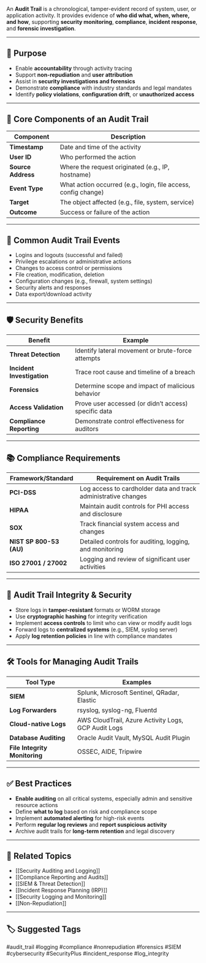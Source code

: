 An **Audit Trail** is a chronological, tamper-evident record of system, user, or application activity. It provides evidence of **who did what, when, where, and how**, supporting **security monitoring**, **compliance**, **incident response**, and **forensic investigation**.

---

## 🎯 Purpose

- Enable **accountability** through activity tracing
- Support **non-repudiation** and **user attribution**
- Assist in **security investigations and forensics**
- Demonstrate **compliance** with industry standards and legal mandates
- Identify **policy violations**, **configuration drift**, or **unauthorized access**

---

## 🧱 Core Components of an Audit Trail

| Component          | Description                                                  |
|--------------------|--------------------------------------------------------------|
| **Timestamp**       | Date and time of the activity                                |
| **User ID**         | Who performed the action                                     |
| **Source Address**  | Where the request originated (e.g., IP, hostname)            |
| **Event Type**      | What action occurred (e.g., login, file access, config change)|
| **Target**          | The object affected (e.g., file, system, service)            |
| **Outcome**         | Success or failure of the action                             |

---

## 🧠 Common Audit Trail Events

- Logins and logouts (successful and failed)
- Privilege escalations or administrative actions
- Changes to access control or permissions
- File creation, modification, deletion
- Configuration changes (e.g., firewall, system settings)
- Security alerts and responses
- Data export/download activity

---

## 🛡️ Security Benefits

| Benefit                   | Example                                                           |
|---------------------------|-------------------------------------------------------------------|
| **Threat Detection**       | Identify lateral movement or brute-force attempts                |
| **Incident Investigation** | Trace root cause and timeline of a breach                        |
| **Forensics**              | Determine scope and impact of malicious behavior                 |
| **Access Validation**      | Prove user accessed (or didn’t access) specific data             |
| **Compliance Reporting**   | Demonstrate control effectiveness for auditors                   |

---

## 📚 Compliance Requirements

| Framework/Standard     | Requirement on Audit Trails                                  |
|-------------------------|--------------------------------------------------------------|
| **PCI-DSS**              | Log access to cardholder data and track administrative changes |
| **HIPAA**                | Maintain audit controls for PHI access and disclosure       |
| **SOX**                  | Track financial system access and changes                   |
| **NIST SP 800-53 (AU)**  | Detailed controls for auditing, logging, and monitoring     |
| **ISO 27001 / 27002**    | Logging and review of significant user activities           |

---

## 🔐 Audit Trail Integrity & Security

- Store logs in **tamper-resistant** formats or WORM storage
- Use **cryptographic hashing** for integrity verification
- Implement **access controls** to limit who can view or modify audit logs
- Forward logs to **centralized systems** (e.g., SIEM, syslog server)
- Apply **log retention policies** in line with compliance mandates

---

## 🛠 Tools for Managing Audit Trails

| Tool Type            | Examples                                                  |
|----------------------|-----------------------------------------------------------|
| **SIEM**              | Splunk, Microsoft Sentinel, QRadar, Elastic              |
| **Log Forwarders**    | rsyslog, syslog-ng, Fluentd                              |
| **Cloud-native Logs** | AWS CloudTrail, Azure Activity Logs, GCP Audit Logs       |
| **Database Auditing** | Oracle Audit Vault, MySQL Audit Plugin                   |
| **File Integrity Monitoring** | OSSEC, AIDE, Tripwire                        |

---

## ✅ Best Practices

- **Enable auditing** on all critical systems, especially admin and sensitive resource actions
- Define **what to log** based on risk and compliance scope
- Implement **automated alerting** for high-risk events
- Perform **regular log reviews** and **report suspicious activity**
- Archive audit trails for **long-term retention** and legal discovery

---

## 🧩 Related Topics

- [[Security Auditing and Logging]]
- [[Compliance Reporting and Audits]]
- [[SIEM & Threat Detection]]
- [[Incident Response Planning (IRP)]]
- [[Security Logging and Monitoring]]
- [[Non-Repudiation]]

---

## 🏷 Suggested Tags

#audit_trail #logging #compliance #nonrepudiation #forensics #SIEM #cybersecurity #SecurityPlus #incident_response #log_integrity
